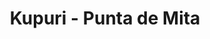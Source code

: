 ---
    title : "Kupuri - Punta de Mita"
    description : "Discover Kupuri, a hidden paradise in Punta Mita. Enjoy private beaches, crystal clear waters and exclusive water activities."
    large : "Kupuri is a hidden treasure in Punta Mita, an exclusive destination that will surprise you with its private beaches and exciting jet-ski rental options. Here you can enjoy the adrenaline rush of gliding over the waves, exploring secluded coves and discovering hidden corners while marveling at the natural beauty that surrounds you. In addition to jet-ski rentals, Kupuri also offers other water activities such as paddleboarding, snorkeling on private reefs and kayaking. Immerse yourself in the exclusivity and adventure of Kupuri, a destination where jet-ski rentals combine with the tranquility of private beaches."
    image : "/img/kupuri.jpg" 
    hero : "/img/kupuri-2.webp" 
---